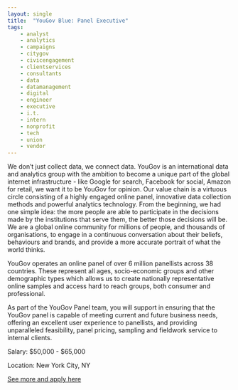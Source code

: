 ```yaml
---
layout: single
title:  "YouGov Blue: Panel Executive"
tags: 
    - analyst
    - analytics
    - campaigns
    - citygov
    - civicengagement
    - clientservices
    - consultants
    - data
    - datamanagement
    - digital
    - engineer
    - executive
    - i.t.
    - intern
    - nonprofit
    - tech
    - union
    - vendor
---
```

We don’t just collect data, we connect data. YouGov is an international data and analytics group with the ambition to become a unique part of the global internet infrastructure - like Google for search, Facebook for social, Amazon for retail, we want it to be YouGov for opinion. Our value chain is a virtuous circle consisting of a highly engaged online panel, innovative data collection methods and powerful analytics technology. From the beginning, we had one simple idea: the more people are able to participate in the decisions made by the institutions that serve them, the better those decisions will be. We are a global online community for millions of people, and thousands of organisations, to engage in a continuous conversation about their beliefs, behaviours and brands, and provide a more accurate portrait of what the world thinks.

YouGov operates an online panel of over 6 million panellists across 38 countries. These represent all ages, socio-economic groups and other demographic types which allows us to create nationally representative online samples and access hard to reach groups, both consumer and professional.

As part of the YouGov Panel team, you will support in ensuring that the YouGov panel is capable of meeting current and future business needs, offering an excellent user experience to panellists, and providing unparalleled feasibility, panel pricing, sampling and fieldwork service to internal clients.


Salary: $50,000 - $65,000

Location: New York City, NY


[See more and apply here](https://www.linkedin.com/jobs/view/1741983024/)
